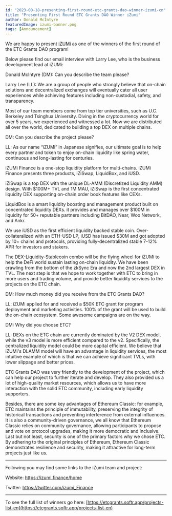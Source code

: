 ```yaml
---
id: "2023-08-18-presenting-first-round-etc-grants-dao-winner-izumi-cn"
title: "Presenting First Round ETC Grants DAO Winner iZumi"
author: Donald McIntyre
featuredImage: izumi-banner.png
tags: [Announcement]
---
```


We are happy to present [iZUMi](https://etcgrants.softr.app/project-details-zh?recordId=recAgWpIfely1Btoc) as one of the winners of the first round of the ETC Grants DAO program!

Below please find our email interview with Larry Lee, who is the business development lead at iZUMi:

Donald McIntyre (DM): Can you describe the team please?

Larry Lee (LL): We are a group of people who strongly believe that on-chain solutions and decentralized exchanges will eventually cater all user experiences while achieving features including non-custodial, safety, and transparency. 

Most of our team members come from top tier universities, such as U.C. Berkeley and Tsinghua University. Diving in the cryptocurrency world for over 5 years, we experienced and witnessed a lot. Now we are distributed all over the world, dedicated to building a top DEX on multiple chains.

DM: Can you describe the project please?

LL: As our name “iZUMi” in Japanese signifies, our ultimate goal is to help every partner and token to enjoy on-chain liquidity like spring water, continuous and long-lasting for centuries.

iZUMi Finance is a one-stop liquidity platform for multi-chains. iZUMi Finance presents three products, iZiSwap, LiquidBox, and iUSD.

iZiSwap is a top DEX with the unique DL-AMM (Discretized Liquidity AMM) design. With $100M+ TVL and 1M MAU, iZiSwap is the first concentrated liquidity DEX supporting on-chain order book features like CEXs.

LiquidBox is a smart liquidity boosting and management product built on concentrated liquidity DEXs. it provides and manages over $100M in liquidity for 50+ reputable partners including BitDAO, Near, Woo Network, and Ankr.

We use iUSD as the first efficient liquidity backed stable coin. Over-collateralized with an ETH-USD LP, iUSD has issued $30M and got adopted by 10+ chains and protocols, providing fully-decentralized stable 7-12% APR for investors and stakers.

The DEX-Liquidity-Stablecoin combo will be the flying wheel for iZUMi to help the DeFi world sustain lasting on-chain liquidity. We have been crawling from the bottom of the zkSync Era and now the 2nd largest DEX in TVL. The next step is that we hope to work together with ETC to bring in more users and trading volume, and provide better liquidity services to the projects on the ETC chain.

DM: How much money did you receive from the ETC Grants DAO?

LL: iZUMi applied for and received a $50K ETC grant for program deployment and marketing activities. 100% of the grant will be used to build the on-chain ecosystem. Some awesome campaigns are on the way.
 
DM: Why did you choose ETC?

LL: DEXs on the ETC chain are currently dominated by the V2 DEX model, while the v3 model is more efficient compared to the v2. Specifically, the centralized liquidity model could be more capital efficient. We believe that iZUMi's DLAMM model will have an advantage in liquidity services, the most intuitive example of which is that we can achieve significant TVLs, with lower slippage and better prices.

ETC Grants DAO was very friendly to the development of the project, which can help our project to further iterate and develop. They also provided us a lot of high-quality market resources, which allows us to have more interaction with the solid ETC community, including early liquidity supporters. 

Besides, there are some key advantages of Ethereum Classic: for example, ETC maintains the principle of immutability, preserving the integrity of historical transactions and preventing interference from external influences. It is also a community-driven governance, we all know that Ethereum Classic relies on community governance, allowing participants to propose and vote on protocol upgrades, making it more democratic and inclusive. Last but not least, security is one of the primary factors why we chose ETC. By adhering to the original principles of Ethereum, Ethereum Classic demonstrates resilience and security, making it attractive for long-term projects just like us.

---

Following you may find some links to the iZumi team and project: 

Website: https://izumi.finance/home

Twitter: https://twitter.com/izumi_Finance

---

To see the full list of winners go here: [https://etcgrants.softr.app/projects-list-en](https://etcgrants.softr.app/projects-list-en)

